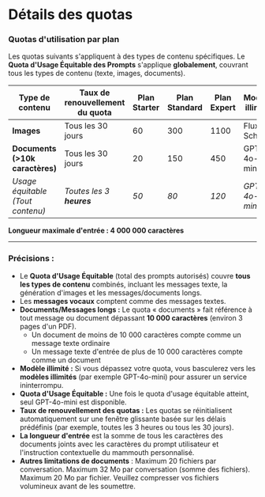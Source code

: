 # Détails des quotas

### **Quotas d'utilisation par plan**

Les quotas suivants s'appliquent à des types de contenu spécifiques. Le **Quota d'Usage Équitable des Prompts** s'applique **globalement**, couvrant tous les types de contenu (texte, images, documents).

| Type de contenu | Taux de renouvellement du quota | Plan Starter  | Plan Standard | Plan Expert | Modèle illimité |
| --- | --- | --- | --- | --- | --- |
| **Images** | Tous les 30 jours | 60 | 300 | 1100 | Flux Schnell |
| **Documents (>10k caractères)** | Tous les 30 jours | 20 | 150 | 450 | GPT-4o-mini |
| *Usage équitable (Tout contenu)* | *Toutes les 3 **heures*** | *50* | *80* | *120* | *GPT-4o-mini* |

**Longueur maximale d'entrée : 4 000 000 caractères**

---

### **Précisions :**

- Le **Quota d'Usage Équitable** (total des prompts autorisés) couvre **tous les types de contenu** combinés, incluant les messages texte, la génération d'images et les messages/documents longs.
- Les **messages vocaux** comptent comme des messages textes.
- **Documents/Messages longs :** Le quota « documents » fait référence à tout message ou document dépassant **10 000 caractères** (environ 3 pages d'un PDF).
    - Un document de moins de 10 000 caractères compte comme un message texte ordinaire
    - Un message texte d'entrée de plus de 10 000 caractères compte comme un document
- **Modèle illimité :** Si vous dépassez votre quota, vous basculerez vers les **modèles illimités** (par exemple GPT-4o-mini) pour assurer un service ininterrompu.
- **Quota d'Usage Équitable :** Une fois le quota d'usage équitable atteint, seul GPT-4o-mini est disponible.
- **Taux de renouvellement des quotas :** Les quotas se réinitialisent automatiquement sur une fenêtre glissante basée sur les délais prédéfinis (par exemple, toutes les 3 heures ou tous les 30 jours).
- **La longueur d'entrée** est la somme de tous les caractères des documents joints avec les caractères du prompt utilisateur et l'instruction contextuelle du mammouth personnalisé.
- **Autres limitations de documents** : Maximum 20 fichiers par conversation. Maximum 32 Mo par conversation (somme des fichiers). Maximum 20 Mo par fichier. Veuillez compresser vos fichiers volumineux avant de les soumettre.